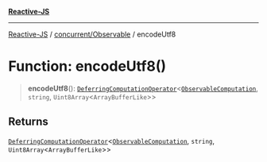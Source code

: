 [**Reactive-JS**](../../../README.md)

***

[Reactive-JS](../../../README.md) / [concurrent/Observable](../README.md) / encodeUtf8

# Function: encodeUtf8()

> **encodeUtf8**(): [`DeferringComputationOperator`](../../../computations/type-aliases/DeferringComputationOperator.md)\<[`ObservableComputation`](../interfaces/ObservableComputation.md), `string`, `Uint8Array`\<`ArrayBufferLike`\>\>

## Returns

[`DeferringComputationOperator`](../../../computations/type-aliases/DeferringComputationOperator.md)\<[`ObservableComputation`](../interfaces/ObservableComputation.md), `string`, `Uint8Array`\<`ArrayBufferLike`\>\>
